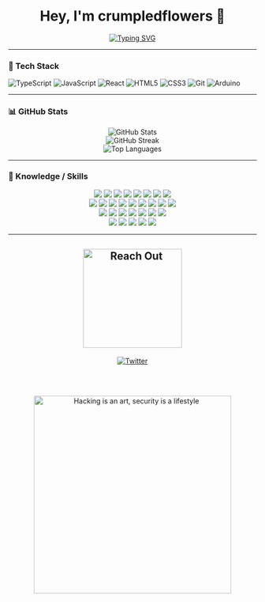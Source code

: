 <h1 align="center">Hey, I'm crumpledflowers 🌸</h1>

<!-- Typing SVG -->
<p align="center">
  <a href="https://github.com/crumpledflowers">
    <img src="https://readme-typing-svg.demolab.com?font=Fira+Code&size=22&pause=1000&color=f9689d&center=true&vCenter=true&width=500&lines=tutorial+copy-paster;arduino+tinkerer;web+dev+in+progress;breaking+things+on+purpose;vibing+with+console.logs" alt="Typing SVG" />
  </a>
</p>

---

### 🧰 Tech Stack

![TypeScript](https://img.shields.io/badge/-TypeScript-black?style=flat-square&logo=typescript)
![JavaScript](https://img.shields.io/badge/-JavaScript-black?style=flat-square&logo=javascript)
![React](https://img.shields.io/badge/-React-black?style=flat-square&logo=react)
![HTML5](https://img.shields.io/badge/-HTML5-black?style=flat-square&logo=html5)
![CSS3](https://img.shields.io/badge/-CSS3-black?style=flat-square&logo=css3)
![Git](https://img.shields.io/badge/-Git-black?style=flat-square&logo=git)
![Arduino](https://img.shields.io/badge/-Arduino-black?style=flat-square&logo=arduino)

---

### 📊 GitHub Stats

<p align="center">
  <img src="https://github-readme-stats.vercel.app/api?username=crumpledflowers&show_icons=true&theme=radical" alt="GitHub Stats" />
  <br />
  <img src="https://streak-stats.demolab.com?user=crumpledflowers&theme=radical" alt="GitHub Streak" />
  <br />
  <img src="https://github-readme-stats.vercel.app/api/top-langs/?username=crumpledflowers&layout=compact&theme=radical" alt="Top Languages" />
</p>

---

### 🧠 Knowledge / Skills

<p align="center">

<img src="https://img.shields.io/badge/-Burp%20Suite-black?logo=burpsuite&logoColor=f9689d"/>
<img src="https://img.shields.io/badge/-Metasploit-black?logo=metasploit&logoColor=f9689d"/>
<img src="https://img.shields.io/badge/-Wireshark-black?logo=wireshark&logoColor=f9689d"/>
<img src="https://img.shields.io/badge/-Bash-black?logo=gnubash&logoColor=f9689d"/>
<img src="https://img.shields.io/badge/-Python-black?logo=python&logoColor=f9689d"/>
<img src="https://img.shields.io/badge/-Linux-black?logo=linux&logoColor=f9689d"/>
<img src="https://img.shields.io/badge/-Go-black?logo=go&logoColor=f9689d"/>
<img src="https://img.shields.io/badge/-Git-black?logo=git&logoColor=f9689d"/>

<br>

<img src="https://img.shields.io/badge/-Debian-black?logo=debian&logoColor=f9689d"/>
<img src="https://img.shields.io/badge/-Docker-black?logo=docker&logoColor=f9689d"/>
<img src="https://img.shields.io/badge/-Flutter-black?logo=flutter&logoColor=f9689d"/>
<img src="https://img.shields.io/badge/-C-black?logo=c&logoColor=f9689d"/>
<img src="https://img.shields.io/badge/-C++-black?logo=c%2B%2B&logoColor=f9689d"/>
<img src="https://img.shields.io/badge/-Java-black?logo=java&logoColor=f9689d"/>
<img src="https://img.shields.io/badge/-HTML5-black?logo=html5&logoColor=f9689d"/>
<img src="https://img.shields.io/badge/-CSS3-black?logo=css3&logoColor=f9689d"/>
<img src="https://img.shields.io/badge/-JavaScript-black?logo=javascript&logoColor=f9689d"/>

<br>

<img src="https://img.shields.io/badge/-BlackArch-black?logo=archlinux&logoColor=f9689d"/>
<img src="https://img.shields.io/badge/-MongoDB-black?logo=mongodb&logoColor=f9689d"/>
<img src="https://img.shields.io/badge/-ExpressJS-black?logo=express&logoColor=f9689d"/>
<img src="https://img.shields.io/badge/-React-black?logo=react&logoColor=f9689d"/>
<img src="https://img.shields.io/badge/-Parrot%20OS-black?logo=linux&logoColor=f9689d"/>
<img src="https://img.shields.io/badge/-Node.js-black?logo=node.js&logoColor=f9689d"/>
<img src="https://img.shields.io/badge/-Ubuntu-black?logo=ubuntu&logoColor=f9689d"/>

<br>

<img src="https://img.shields.io/badge/-Kali%20Linux-black?logo=kalilinux&logoColor=f9689d"/>
<img src="https://img.shields.io/badge/-VS%20Code-black?logo=visualstudiocode&logoColor=f9689d"/>
<img src="https://img.shields.io/badge/-Bugcrowd-black?logo=bugcrowd&logoColor=f9689d"/>
<img src="https://img.shields.io/badge/-HackerOne-black?logo=hackerone&logoColor=f9689d"/>
<img src="https://img.shields.io/badge/-Intigriti-black?logo=intigriti&logoColor=f9689d"/>

</p>

---

<!-- Connect Section -->
<h2 align="center">
  <img src="https://see.fontimg.com/api/renderfont4/z8mYw/eyJyIjoiZnMiLCJoIjo4MSwidyI6MTI1MCwiZnMiOjY1LCJmZ2MiOiIjZjk2ODlkIiwiYmdjIjoiIzAwMDAwMCIsInQiOjF9/UmVhY2ggb3V0/karasha.png" width="200" alt="Reach Out">
</h2>

<p align="center">
  <a href="https://x.com/r0sen_r0sen">
    <img src="https://img.shields.io/badge/𝑅𝑜𝓈𝑒♱-1DA1F2?style=for-the-badge&logo=X&logoColor=f9689d&color=000000" alt="Twitter" />
  </a>
</p>

<br>
<br>

<!-- Footer -->
<p align="center">
  <img src="https://see.fontimg.com/api/renderfont4/z8mYw/eyJyIjoiZnMiLCJoIjo1NCwidyI6MTI1MCwiZnMiOjQzLCJmZ2MiOiIjZjk2ODlkIiwiYmdjIjoiIzAwMDAwMCIsInQiOjF9/SGFja2luZyBpcyBhbiBhcnQsIHNlY3VyaXR5IGlzIGEgbGlmZXN0eWxl/karasha.png" width="400" alt="Hacking is an art, security is a lifestyle">
</p>
